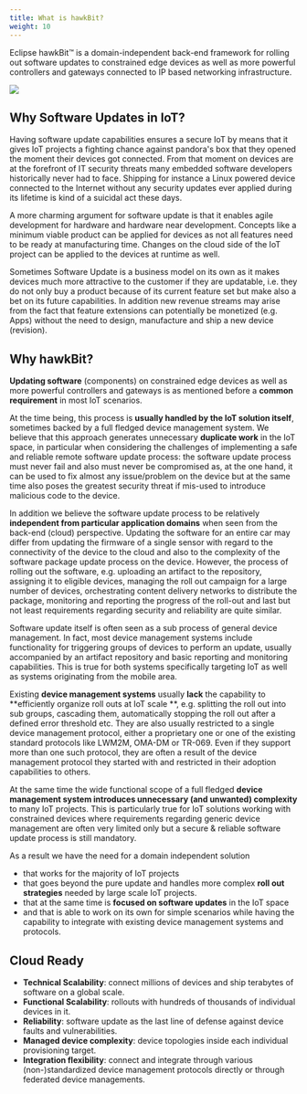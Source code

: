 ```yaml
---
title: What is hawkBit?
weight: 10
---
```


Eclipse hawkBit&trade; is a domain-independent back-end framework for rolling out software updates to constrained edge
devices as well as more powerful controllers and gateways connected to IP based networking infrastructure.

![](../images/hawkbit_logo.png)

## Why Software Updates in IoT?

Having software update capabilities ensures a secure IoT by means that it gives IoT projects a fighting chance against
pandora's box that they opened the moment their devices got connected. From that moment on devices are at the forefront
of IT security threats many embedded software developers historically never had to face. Shipping for instance a Linux
powered device connected to the Internet without any security updates ever applied during its lifetime is kind of a
suicidal act these days.

A more charming argument for software update is that it enables agile development for hardware and hardware near
development. Concepts like a minimum viable product can be applied for devices as not all features need to be ready at
manufacturing time. Changes on the cloud side of the IoT project can be applied to the devices at runtime as well.

Sometimes Software Update is a business model on its own as it makes devices much more attractive to the customer if
they are updatable, i.e. they do not only buy a product because of its current feature set but make also a bet on its
future capabilities. In addition new revenue streams may arise from the fact that feature extensions can potentially be
monetized (e.g. Apps) without the need to design, manufacture and ship a new device (revision).

## Why hawkBit?

**Updating software** (components) on constrained edge devices as well as more powerful controllers and gateways is as
mentioned before a **common requirement** in most IoT scenarios.

At the time being, this process is **usually handled by the IoT solution itself**, sometimes backed by a full fledged
device management system. We believe that this approach generates unnecessary **duplicate work** in the IoT space, in
particular when considering the challenges of implementing a safe and reliable remote software update process: the
software update process must never fail and also must never be compromised as, at the one hand, it can be used to fix
almost any issue/problem on the device but at the same time also poses the greatest security threat if mis-used to
introduce malicious code to the device.

In addition we believe the software update process to be relatively **independent from particular application domains**
when seen from the back-end (cloud) perspective. Updating the software for an entire car may differ from updating the
firmware of a single sensor with regard to the connectivity of the device to the cloud and also to the complexity of the
software package update process on the device. However, the process of rolling out the software, e.g. uploading an
artifact to the repository, assigning it to eligible devices, managing the roll out campaign for a large number of
devices, orchestrating content delivery networks to distribute the package, monitoring and reporting the progress of the
roll-out and last but not least requirements regarding security and reliability are quite similar.

Software update itself is often seen as a sub process of general device management. In fact, most device management
systems include functionality for triggering groups of devices to perform an update, usually accompanied by an artifact
repository and basic reporting and monitoring capabilities. This is true for both systems specifically targeting IoT as
well as systems originating from the mobile area.

Existing **device management systems** usually **lack** the capability to **efficiently organize roll outs at IoT scale
**, e.g. splitting the roll out into sub groups, cascading them, automatically stopping the roll out after a defined
error threshold etc. They are also usually restricted to a single device management protocol, either a proprietary one
or one of the existing standard protocols like LWM2M, OMA-DM or TR-069. Even if they support more than one such
protocol, they are often a result of the device management protocol they started with and restricted in their adoption
capabilities to others.

At the same time the wide functional scope of a full fledged **device management system introduces unnecessary (and
unwanted) complexity** to many IoT projects. This is particularly true for IoT solutions working with constrained
devices where requirements regarding generic device management are often very limited only but a secure & reliable
software update process is still mandatory.

As a result we have the need for a domain independent solution

* that works for the majority of IoT projects
* that goes beyond the pure update and handles more complex **roll out strategies** needed by large scale IoT projects.
* that at the same time is **focused on software updates** in the IoT space
* and that is able to work on its own for simple scenarios while having the capability to integrate with existing device
  management systems and protocols.

## Cloud Ready

* **Technical Scalability**: connect millions of devices and ship terabytes of software on a global scale.
* **Functional Scalability**: rollouts with hundreds of thousands of individual devices in it.
* **Reliability**: software update as the last line of defense against device faults and vulnerabilities.
* **Managed device complexity**: device topologies inside each individual provisioning target.
* **Integration flexibility**: connect and integrate through various (non-)standardized device management protocols
  directly or through federated device managements.